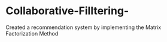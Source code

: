 # Collaborative-Filltering-
Created a recommendation system by implementing the Matrix Factorization Method
